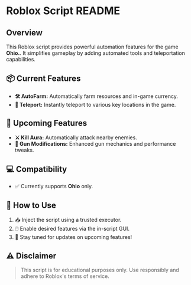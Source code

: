 # Roblox Script README

## Overview
This Roblox script provides powerful automation features for the game **Ohio.**. It simplifies gameplay by adding automated tools and teleportation capabilities.

## 📦 Current Features
- **🛠️ AutoFarm:** Automatically farm resources and in-game currency.
- **📍 Teleport:** Instantly teleport to various key locations in the game.

## 🚧 Upcoming Features
- **⚔️ Kill Aura:** Automatically attack nearby enemies.
- **🔫 Gun Modifications:** Enhanced gun mechanics and performance tweaks.

## 💻 Compatibility
- ✅ Currently supports **Ohio** only.

## 📖 How to Use
1. 📥 Inject the script using a trusted executor.
2. 🖱️ Enable desired features via the in-script GUI.
3. 🔔 Stay tuned for updates on upcoming features!

## ⚠️ Disclaimer
> This script is for educational purposes only. Use responsibly and adhere to Roblox's terms of service.
